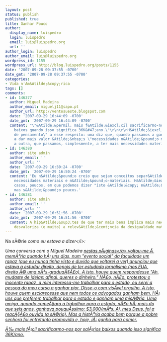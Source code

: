```yaml
---
layout: post
status: publish
published: true
title: Ganhar Pouco
author:
  display_name: luispedro
  login: luispedro
  email: luis@luispedro.org
  url: ''
author_login: luispedro
author_email: luis@luispedro.org
wordpress_id: 1155
wordpress_url: http://blog.luispedro.org/posts/1155
date: '2007-09-28 09:37:55 -0700'
date_gmt: '2007-09-28 09:37:55 -0700'
categories:
- Vida n'Am&Atilde;&copy;rica
tags: []
comments:
- id: 146377
  author: Miguel Madeira
  author_email: miguelj11@sapo.pt
  author_url: http://ventosueste.blogspot.com
  date: '2007-09-29 16:44:09 -0700'
  date_gmt: '2007-09-29 16:44:09 -0700'
  content: "\"&Atilde;&permil; mais f&Atilde;&iexcl;cil sacrificarmo-nos por sal&Atilde;&iexcl;rios
    baixos quando isso significa 36K&#47;ano.\"\r\n\r\nH&Atilde;&iexcl; duas \"escolas
    de pensamento\" a esse respeito: uma diz que, quando passamos a ganhar mais, passamos
    a dar mais valor &Atilde;&nbsp;s \"necessidades n&Atilde;&pound;o materias\";
    a outra, que passamos, simplesmente, a ter mais necessidades materiais."
- id: 146380
  author: site admin
  author_email: ''
  author_url: ''
  date: '2007-09-29 16:50:24 -0700'
  date_gmt: '2007-09-29 16:50:24 -0700'
  content: 'Eu n&Atilde;&pound;o creio que sejam conceitos separ&Atilde;&iexcl;veis:
    necessidades materiais e n&Atilde;&pound;o-materiais. H&Atilde;&iexcl; alguns
    casos, poucos, em que podemos dizer "isto &Atilde;&copy; n&Atilde;&pound;o-material",
    mas s&Atilde;&pound;o poucos.'
- id: 146381
  author: site admin
  author_email: ''
  author_url: ''
  date: '2007-09-29 16:51:56 -0700'
  date_gmt: '2007-09-29 16:51:56 -0700'
  content: A hip&Atilde;&sup3;tes de que ter mais bens implica mais necessidades materiais,
    desvaloriza (e muito) a relev&Atilde;&cent;ncia da desigualdade material.
---
```

<p>Na s&Atilde;&copy;rie <i>como eu estava a dizer<&#47;i>:</p>
<p>Uma conversa com o Miguel Madeira <a href="http:&#47;&#47;blog.luispedro.org&#47;posts&#47;sobre-o-pib">nestas p&Atilde;&iexcl;ginas<&#47;a> voltou-me &Atilde;&nbsp; mem&Atilde;&sup3;ria quando h&Atilde;&iexcl; uns dias, num "evento social" da faculdade um rapaz (que eu nunca tinha visto e duvido que voltarei a ver) anunciou que estava a estudar direito, depois de ter estudado jornalismo (nos EUA, direito &Atilde;&copy; uma p&Atilde;&sup3;s-gradua&Atilde;&sect;&Atilde;&pound;o). A isto, houve quem respondesse "Ah, mudaste de ideias: afinal, queres o dinheiro." N&Atilde;&pound;o, n&Atilde;&pound;o, protestou o inocente rapaz, a mim interessa-me trabalhar para o estado, eu serei a pessoa do meu curso a ganhar pior. Disse-o com vis&Atilde;&shy;vel orgulho. A isto, houve quem esclarecesse que nem todos os advogados ganham bem. H&Atilde;&iexcl; uns que preferem trabalhar para o estado e ganham uma mis&Atilde;&copy;ria. Uma amiga, quando come&Atilde;&sect;ara a trabalhar para o estado, n&Atilde;&pound;o h&Atilde;&iexcl; mais do que seis anos, ganhava pouqu&Atilde;&shy;ssimo: $3.000&#47;m&Atilde;&ordf;s. Ai, meu Deus, foi a reac&Atilde;&sect;&Atilde;&pound;o ouvida (a s&Atilde;&copy;rio). Mas a hist&Atilde;&sup3;ria acaba bem porque a pobre senhora foi entretanto promovida e, hoje, j&Atilde;&iexcl; ganha para comer.</p>
<p>&Atilde;&permil; mais f&Atilde;&iexcl;cil sacrificarmo-nos por sal&Atilde;&iexcl;rios baixos quando isso significa 36K&#47;ano.</p>
